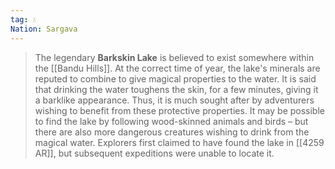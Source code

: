 ```yaml
---
tag: 💧
Nation: Sargava
---
```

> The legendary **Barkskin Lake** is believed to exist somewhere within the [[Bandu Hills]]. At the correct time of year, the lake's minerals are reputed to combine to give magical properties to the water. It is said that drinking the water toughens the skin, for a few minutes, giving it a barklike appearance. Thus, it is much sought after by adventurers wishing to benefit from these protective properties.
> It may be possible to find the lake by following wood-skinned animals and birds – but there are also more dangerous creatures wishing to drink from the magical water.
> Explorers first claimed to have found the lake in [[4259 AR]], but subsequent expeditions were unable to locate it.







